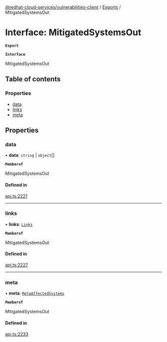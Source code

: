 [@redhat-cloud-services/vulnerabilities-client](../README.md) / [Exports](../modules.md) / MitigatedSystemsOut

# Interface: MitigatedSystemsOut

**`Export`**

**`Interface`**

MitigatedSystemsOut

## Table of contents

### Properties

- [data](MitigatedSystemsOut.md#data)
- [links](MitigatedSystemsOut.md#links)
- [meta](MitigatedSystemsOut.md#meta)

## Properties

### data

• **data**: `string` \| `object`[]

**`Memberof`**

MitigatedSystemsOut

#### Defined in

[api.ts:2221](https://github.com/RedHatInsights/javascript-clients/blob/master/packages/vulnerabilities/git-api/api.ts#L2221)

___

### links

• **links**: [`Links`](Links.md)

**`Memberof`**

MitigatedSystemsOut

#### Defined in

[api.ts:2227](https://github.com/RedHatInsights/javascript-clients/blob/master/packages/vulnerabilities/git-api/api.ts#L2227)

___

### meta

• **meta**: [`MetaAffectedSystems`](MetaAffectedSystems.md)

**`Memberof`**

MitigatedSystemsOut

#### Defined in

[api.ts:2233](https://github.com/RedHatInsights/javascript-clients/blob/master/packages/vulnerabilities/git-api/api.ts#L2233)

